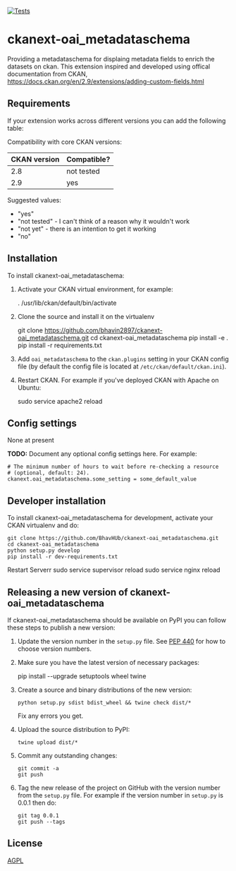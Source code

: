 [![Tests](https://github.com/BhavHUb/ckanext-oai_metadataschema/workflows/Tests/badge.svg?branch=main)](https://github.com/bhavin2897/ckanext-oai_metadataschema/actions)

# ckanext-oai_metadataschema

Providing a metadataschema for displaing metadata fields to enrich the datasets on ckan. 
This extension inspired and developed using offical documentation from CKAN, https://docs.ckan.org/en/2.9/extensions/adding-custom-fields.html


## Requirements

If your extension works across different versions you can add the following table:

Compatibility with core CKAN versions:

| CKAN version    | Compatible?   |
| --------------- | ------------- |
| 2.8             | not tested    |
| 2.9             | yes    |

Suggested values:

* "yes"
* "not tested" - I can't think of a reason why it wouldn't work
* "not yet" - there is an intention to get it working
* "no"


## Installation

To install ckanext-oai_metadataschema:

1. Activate your CKAN virtual environment, for example:

     . /usr/lib/ckan/default/bin/activate

2. Clone the source and install it on the virtualenv

    git clone https://github.com/bhavin2897/ckanext-oai_metadataschema.git
    cd ckanext-oai_metadataschema
    pip install -e .
	pip install -r requirements.txt

3. Add `oai_metadataschema` to the `ckan.plugins` setting in your CKAN
   config file (by default the config file is located at
   `/etc/ckan/default/ckan.ini`).

4. Restart CKAN. For example if you've deployed CKAN with Apache on Ubuntu:

     sudo service apache2 reload
     

## Config settings

None at present

**TODO:** Document any optional config settings here. For example:

	# The minimum number of hours to wait before re-checking a resource
	# (optional, default: 24).
	ckanext.oai_metadataschema.some_setting = some_default_value


## Developer installation

To install ckanext-oai_metadataschema for development, activate your CKAN virtualenv and
do:

    git clone https://github.com/BhavHUb/ckanext-oai_metadataschema.git
    cd ckanext-oai_metadataschema
    python setup.py develop
    pip install -r dev-requirements.txt


Restart Serverr
	sudo service supervisor reload
	sudo service nginx reload


## Releasing a new version of ckanext-oai_metadataschema

If ckanext-oai_metadataschema should be available on PyPI you can follow these steps to publish a new version:

1. Update the version number in the `setup.py` file. See [PEP 440](http://legacy.python.org/dev/peps/pep-0440/#public-version-identifiers) for how to choose version numbers.

2. Make sure you have the latest version of necessary packages:

    pip install --upgrade setuptools wheel twine

3. Create a source and binary distributions of the new version:

       python setup.py sdist bdist_wheel && twine check dist/*

   Fix any errors you get.

4. Upload the source distribution to PyPI:

       twine upload dist/*

5. Commit any outstanding changes:

       git commit -a
       git push

6. Tag the new release of the project on GitHub with the version number from
   the `setup.py` file. For example if the version number in `setup.py` is
   0.0.1 then do:

       git tag 0.0.1
       git push --tags

## License

[AGPL](https://www.gnu.org/licenses/agpl-3.0.en.html)
